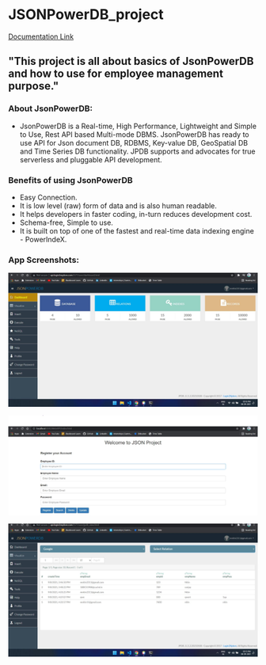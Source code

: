 # JSONPowerDB_project

[Documentation Link](http://login2explore.com/jpdb/docs.html)

## "This project is all about basics of JsonPowerDB and how to use for employee management purpose." 
### About JsonPowerDB:

- JsonPowerDB is a Real-time, High Performance, Lightweight and Simple to Use, Rest API based Multi-mode DBMS. JsonPowerDB has ready to use API for Json document DB, RDBMS, Key-value DB, GeoSpatial DB and Time Series DB functionality. JPDB supports and advocates for true serverless and pluggable API development.

### Benefits of using JsonPowerDB

- Easy Connection.
- It is low level (raw) form of data and is also human readable.
- It helps developers in faster coding, in-turn reduces development cost.
- Schema-free, Simple to use.
- It is built on top of one of the fastest and real-time data indexing engine - PowerIndeX.


### App Screenshots:

![Dashboard](https://github.com/Nitin2806/JSONPowerDB_project/blob/master/Pictures/dashboard.JPG)

![Index Page](https://github.com/Nitin2806/JSONPowerDB_project/blob/master/Pictures/Home.JPG)

![Visualize](https://github.com/Nitin2806/JSONPowerDB_project/blob/master/Pictures/visualize.JPG)

